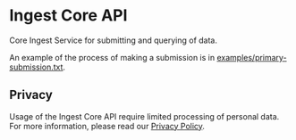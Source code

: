 # Ingest Core API
Core Ingest Service for submitting and querying of data.

An example of the process of making a submission is in [examples/primary-submission.txt](examples/primary-submission.txt).

## Privacy
Usage of the Ingest Core API require limited processing of personal data. For more information, please read our [Privacy Policy](http://www.ebi.ac.uk/data-protection/privacy-notice/human-cell-atlas-ingest-submission).
